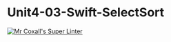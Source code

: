 # Unit4-03-Swift-SelectSort
[![Mr Coxall's Super Linter](https://github.com/ICS4U-Programming-Zak-G/Unit4-03-Swift-SelectSort/workflows/Mr%20Coxall's%20Super%20Linter/badge.svg)](https://github.com/ICS4U-Programming-Zak-G/Unit4-03-Swift-SelectSort/actions/)
